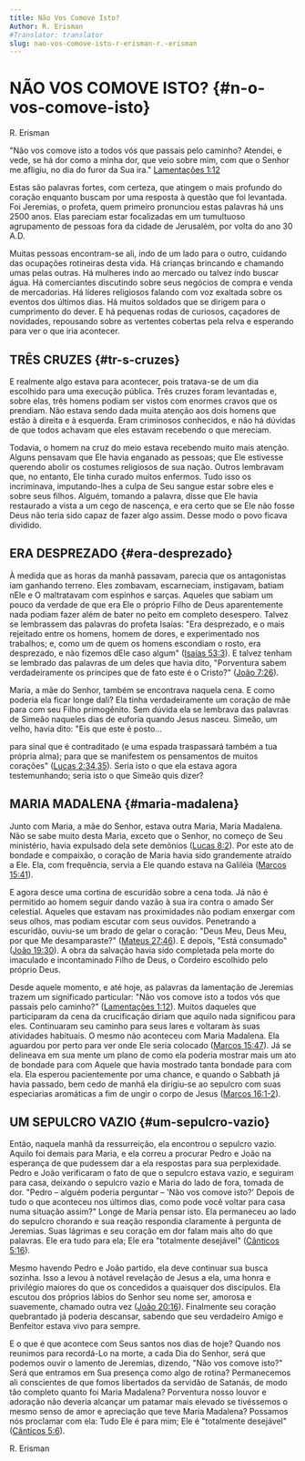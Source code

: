```yaml
---
title: Não Vos Comove Isto?
Author: R. Erisman
#Translator: translator
slug: nao-vos-comove-isto-r-erisman-r.-erisman
---
```


# NÃO VOS COMOVE ISTO? {#n-o-vos-comove-isto}

R. Erisman

&quot;Não vos comove isto a todos vós que passais pelo caminho? Atendei, e vede, se há dor como a minha dor, que veio sobre mim, com que o Senhor me afligiu, no dia do furor da Sua ira.&quot; [Lamentações 1:12](http://mysword.info/b?r=Lam_1:12)

Estas são palavras fortes, com certeza, que atingem o mais profundo do coração enquanto buscam por uma resposta à questão que foi levantada. Foi Jeremias, o profeta, quem primeiro pronunciou estas palavras há uns 2500 anos. Elas pareciam estar focalizadas em um tumultuoso agrupamento de pessoas fora da cidade de Jerusalém, por volta do ano 30 A.D.

Muitas pessoas encontram-se ali, indo de um lado para o outro, cuidando das ocupações rotineiras desta vida. Há crianças brincando e chamando umas pelas outras. Há mulheres indo ao mercado ou talvez indo buscar água. Há comerciantes discutindo sobre seus negócios de compra e venda de mercadorias. Há líderes religiosos falando com voz exaltada sobre os eventos dos últimos dias. Há muitos soldados que se dirigem para o cumprimento do dever. E há pequenas rodas de curiosos, caçadores de novidades, repousando sobre as vertentes cobertas pela relva e esperando para ver o que iria acontecer.

## TRÊS CRUZES {#tr-s-cruzes}

E realmente algo estava para acontecer, pois tratava-se de um dia escolhido para uma execução pública. Três cruzes foram levantadas e, sobre elas, três homens podiam ser vistos com enormes cravos que os prendiam. Não estava sendo dada muita atenção aos dois homens que estão à direita e à esquerda. Eram criminosos conhecidos, e não há dúvidas de que todos achavam que eles estavam recebendo o que mereciam.

Todavia, o homem na cruz do meio estava recebendo muito mais atenção. Alguns pensavam que Ele havia enganado as pessoas; que Ele estivesse querendo abolir os costumes religiosos de sua nação. Outros lembravam que, no entanto, Ele tinha curado muitos enfermos. Tudo isso os incriminava, imputando-lhes a culpa de Seu sangue estar sobre eles e sobre seus filhos. Alguém, tomando a palavra, disse que Ele havia restaurado a vista a um cego de nascença, e era certo que se Ele não fosse Deus não teria sido capaz de fazer algo assim. Desse modo o povo ficava dividido.

## ERA DESPREZADO {#era-desprezado}

À medida que as horas da manhã passavam, parecia que os antagonistas iam ganhando terreno. Eles zombavam, escarneciam, instigavam, batiam nEle e O maltratavam com espinhos e sarças. Aqueles que sabiam um pouco da verdade de que era Ele o próprio Filho de Deus aparentemente nada podiam fazer além de bater no peito em completo desespero. Talvez se lembrassem das palavras do profeta Isaías: &quot;Era desprezado, e o mais rejeitado entre os homens, homem de dores, e experimentado nos trabalhos; e, como um de quem os homens escondiam o rosto, era desprezado, e não fizemos dEle caso algum&quot; ([Isaías 53:3](http://mysword.info/b?r=Isa_53:3)). E talvez tenham se lembrado das palavras de um deles que havia dito, &quot;Porventura sabem verdadeiramente os príncipes que de fato este é o Cristo?&quot; ([João 7:26](http://mysword.info/b?r=Joh_7:26)).

Maria, a mãe do Senhor, também se encontrava naquela cena. E como poderia ela ficar longe dali? Ela tinha verdadeiramente um coração de mãe para com seu Filho primogênito. Sem dúvida ela se lembrava das palavras de Simeão naqueles dias de euforia quando Jesus nasceu. Simeão, um velho, havia dito: &quot;Eis que este é posto...

para sinal que é contraditado (e uma espada traspassará também a tua própria alma); para que se manifestem os pensamentos de muitos corações&quot; ([Lucas 2:34,35](http://mysword.info/b?r=Luk_2:34,35)). Seria isto o que ela estava agora testemunhando; seria isto o que Simeão quis dizer?

## MARIA MADALENA {#maria-madalena}

Junto com Maria, a mãe do Senhor, estava outra Maria, Maria Madalena. Não se sabe muito desta Maria, exceto que o Senhor, no começo de Seu ministério, havia expulsado dela sete demônios ([Lucas 8:2](http://mysword.info/b?r=Luk_8:2)). Por este ato de bondade e compaixão, o coração de Maria havia sido grandemente atraído a Ele. Ela, com frequência, servia a Ele quando estava na Galiléia ([Marcos 15:41](http://mysword.info/b?r=Mar_15:41)).

E agora desce uma cortina de escuridão sobre a cena toda. Já não é permitido ao homem seguir dando vazão à sua ira contra o amado Ser celestial. Aqueles que estavam nas proximidades não podiam enxergar com seus olhos, mas podiam escutar com seus ouvidos. Penetrando a escuridão, ouviu-se um brado de gelar o coração: &quot;Deus Meu, Deus Meu, por que Me desamparaste?&quot; ([Mateus 27:46](http://mysword.info/b?r=Mat_27:46)). E depois, &quot;Está consumado&quot; ([João 19:30](http://mysword.info/b?r=Joh_19:30)). A obra da salvação havia sido completada pela morte do imaculado e incontaminado Filho de Deus, o Cordeiro escolhido pelo próprio Deus.

Desde aquele momento, e até hoje, as palavras da lamentação de Jeremias trazem um significado particular: &quot;Não vos comove isto a todos vós que passais pelo caminho?&quot; ([Lamentações 1:12](http://mysword.info/b?r=Lam_1:12)). Muitos daqueles que participaram da cena da crucificação diriam que aquilo nada significou para eles. Continuaram seu caminho para seus lares e voltaram às suas atividades habituais. O mesmo não aconteceu com Maria Madalena. Ela aguardou por perto para ver onde Ele seria colocado ([Marcos 15:47](http://mysword.info/b?r=Mar_15:47)). Já se delineava em sua mente um plano de como ela poderia mostrar mais um ato de bondade para com Aquele que havia mostrado tanta bondade para com ela. Ela esperou pacientemente por uma chance, e quando o Sabbath já havia passado, bem cedo de manhã ela dirigiu-se ao sepulcro com suas especiarias aromáticas a fim de ungir o corpo de Jesus ([Marcos 16:1-2](http://mysword.info/b?r=Mar_16:1-2)).

## UM SEPULCRO VAZIO {#um-sepulcro-vazio}

Então, naquela manhã da ressurreição, ela encontrou o sepulcro vazio. Aquilo foi demais para Maria, e ela correu a procurar Pedro e João na esperança de que pudessem dar a ela respostas para sua perplexidade. Pedro e João verificaram o fato de que o sepulcro estava vazio, e seguiram para casa, deixando o sepulcro vazio e Maria do lado de fora, tomada de dor. &quot;Pedro – alguém poderia perguntar – &#039;Não vos comove isto?&#039; Depois de tudo o que aconteceu nos últimos dias, como pode você voltar para casa numa situação assim?&quot; Longe de Maria pensar isto. Ela permaneceu ao lado do sepulcro chorando e sua reação respondia claramente à pergunta de Jeremias. Suas lágrimas e seu coração em dor falam mais alto do que palavras. Ele era tudo para ela; Ele era &quot;totalmente desejável&quot; ([Cânticos 5:16](http://mysword.info/b?r=son_5:16)).

Mesmo havendo Pedro e João partido, ela deve continuar sua busca sozinha. Isso a levou à notável revelação de Jesus a ela, uma honra e privilégio maiores do que os concedidos a quaisquer dos discípulos. Ela escutou dos próprios lábios do Senhor seu nome ser, amorosa e suavemente, chamado outra vez ([João 20:16](http://mysword.info/b?r=Joh_20:16)). Finalmente seu coração quebrantado já poderia descansar, sabendo que seu verdadeiro Amigo e Benfeitor estava vivo para sempre.

E o que é que acontece com Seus santos nos dias de hoje? Quando nos reunimos para recordá-Lo na morte, a cada Dia do Senhor, será que podemos ouvir o lamento de Jeremias, dizendo, &quot;Não vos comove isto?&quot; Será que entramos em Sua presença como algo de rotina? Permanecemos ali conscientes de que fomos libertados da servidão de Satanás, de modo tão completo quanto foi Maria Madalena? Porventura nosso louvor e adoração não deveria alcançar um patamar mais elevado se tivéssemos o mesmo senso de amor e apreciação que teve Maria Madalena? Possamos nós proclamar com ela: Tudo Ele é para mim; Ele é &quot;totalmente desejável&quot; ([Cânticos 5:6](http://mysword.info/b?r=son_5:6)).

R. Erisman